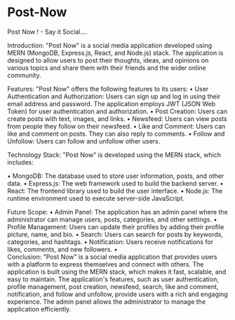 # Post-Now
Post Now ! - Say it Social....

Introduction:
"Post Now" is a social media application developed using MERN (MongoDB, Express.js, React, and Node.js) stack. The application is designed to allow users to post their thoughts, ideas, and opinions on various topics and share them with their friends and the wider online community.

Features:
"Post Now" offers the following features to its users:
•	User Authentication and Authorization: Users can sign up and log in using their email address and password. The application employs JWT (JSON Web Token) for user authentication and authorization.
•	Post Creation: Users can create posts with text, images, and links. 
•	Newsfeed: Users can view posts from people they follow on their newsfeed. 
•	Like and Comment: Users can like and comment on posts. They can also reply to comments.
•	Follow and Unfollow: Users can follow and unfollow other users.

Technology Stack:
"Post Now" is developed using the MERN stack, which includes:

•	MongoDB: The database used to store user information, posts, and other data.
•	Express.js: The web framework used to build the backend server.
•	React: The frontend library used to build the user interface.
•	Node.js: The runtime environment used to execute server-side JavaScript.

Future Scope:
•	Admin Panel: The application has an admin panel where the administrator can manage users, posts, categories, and other settings.
•	Profile Management: Users can update their profiles by adding their profile picture, name, and bio.
•	Search: Users can search for posts by keywords, categories, and hashtags.
•	Notification: Users receive notifications for likes, comments, and new followers.
•	
Conclusion:
"Post Now" is a social media application that provides users with a platform to express themselves and connect with others. The application is built using the MERN stack, which makes it fast, scalable, and easy to maintain. The application's features, such as user authentication, profile management, post creation, newsfeed, search, like and comment, notification, and follow and unfollow, provide users with a rich and engaging experience. The admin panel allows the administrator to manage the application efficiently.
